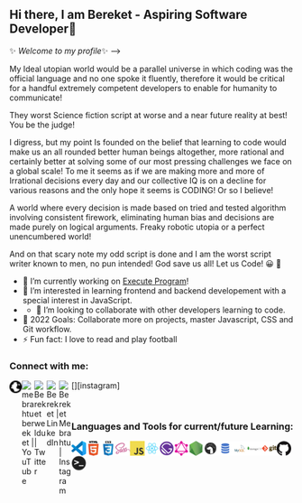 ## Hi there, I am Bereket - Aspiring Software Developer👋

 ✨ _Welcome to my profile_✨  -->

My Ideal utopian world would be a parallel universe in which coding was the official language and no one spoke it fluently, 
therefore it would be critical for a handful extremely competent developers to enable for humanity to communicate! 

They worst Science fiction script at worse and a near future reality at best! 
You be the judge!

I digress, but my point Is founded on the belief that learning to code would make us an all rounded better human beings altogether, more rational and certainly better at solving some of our most pressing challenges we face on a global scale!
To me it seems as if we are making more and more of Irrational decisions every day and our collective IQ is on a decline for various reasons and the only hope it seems is CODING! Or so I believe! 

A world where every decision is made based on tried and tested algorithm involving consistent firework, eliminating human bias and decisions are made purely on logical arguments.
Freaky robotic utopia or a perfect unencumbered world!

  
And on that scary note my odd script is done and I am the worst script writer known to men, no pun intended! God save us all! Let us Code! 😀
🤞
- 🔭 I’m currently working on [Execute Program][website]!
- 🌱 I’m interested in learning frontend and backend  developement with a special interest in JavaScript.
- - 👯 I’m looking to collaborate with other developers learning to code.
- 🥅 2022 Goals: Collaborate more on projects, master Javascript, CSS and Git workflow.
- ⚡ Fun fact: I love to read and play football 



### Connect with me:

[<img align="left" alt="Bereket" width="22px" src="https://raw.githubusercontent.com/iconic/open-iconic/master/svg/globe.svg" />][website]
[<img align="left" alt="mebrahtubereket | YouTube" width="22px" src="https://cdn.jsdelivr.net/npm/simple-icons@v3/icons/youtube.svg" />][youtube]
[<img align="left" alt="Bereketweldu | Twitter" width="22px" src="https://cdn.jsdelivr.net/npm/simple-icons@v3/icons/twitter.svg" />][twitter]
[<img align="left" alt="Bereket | LinkedIn" width="22px" src="https://cdn.jsdelivr.net/npm/simple-icons@v3/icons/linkedin.svg" />][linkedin]
[<img align="left" alt="Bereket Mebrahtu | Instagram" width="22px" src="https://cdn.jsdelivr.net/npm/simple-icons@v3/icons/instagram.svg" />][instagram]

<br />

### Languages and Tools for current/future Learning:

[<img align="left" alt="Visual Studio Code" width="26px" src="https://raw.githubusercontent.com/github/explore/80688e429a7d4ef2fca1e82350fe8e3517d3494d/topics/visual-studio-code/visual-studio-code.png" />][webdevplaylist]
[<img align="left" alt="HTML5" width="26px" src="https://raw.githubusercontent.com/github/explore/80688e429a7d4ef2fca1e82350fe8e3517d3494d/topics/html/html.png" />][webdevplaylist]
[<img align="left" alt="CSS3" width="26px" src="https://raw.githubusercontent.com/github/explore/80688e429a7d4ef2fca1e82350fe8e3517d3494d/topics/css/css.png" />][cssplaylist]
[<img align="left" alt="Sass" width="26px" src="https://raw.githubusercontent.com/github/explore/80688e429a7d4ef2fca1e82350fe8e3517d3494d/topics/sass/sass.png" />][cssplaylist]
[<img align="left" alt="JavaScript" width="26px" src="https://raw.githubusercontent.com/github/explore/80688e429a7d4ef2fca1e82350fe8e3517d3494d/topics/javascript/javascript.png" />][jsplaylist]
[<img align="left" alt="React" width="26px" src="https://raw.githubusercontent.com/github/explore/80688e429a7d4ef2fca1e82350fe8e3517d3494d/topics/react/react.png" />][reactplaylist]
[<img align="left" alt="Gatsby" width="26px" src="https://raw.githubusercontent.com/github/explore/e94815998e4e0713912fed477a1f346ec04c3da2/topics/gatsby/gatsby.png" />][webdevplaylist]
[<img align="left" alt="GraphQL" width="26px" src="https://raw.githubusercontent.com/github/explore/80688e429a7d4ef2fca1e82350fe8e3517d3494d/topics/graphql/graphql.png" />][webdevplaylist]
[<img align="left" alt="Node.js" width="26px" src="https://raw.githubusercontent.com/github/explore/80688e429a7d4ef2fca1e82350fe8e3517d3494d/topics/nodejs/nodejs.png" />][webdevplaylist]
[<img align="left" alt="Deno" width="26px" src="https://raw.githubusercontent.com/github/explore/361e2821e2dea67711cde99c9c40ed357061cf27/topics/deno/deno.png" />][webdevplaylist]
[<img align="left" alt="SQL" width="26px" src="https://raw.githubusercontent.com/github/explore/80688e429a7d4ef2fca1e82350fe8e3517d3494d/topics/sql/sql.png" />][webdevplaylist]
[<img align="left" alt="MySQL" width="26px" src="https://raw.githubusercontent.com/github/explore/80688e429a7d4ef2fca1e82350fe8e3517d3494d/topics/mysql/mysql.png" />][webdevplaylist]
[<img align="left" alt="MongoDB" width="26px" src="https://raw.githubusercontent.com/github/explore/80688e429a7d4ef2fca1e82350fe8e3517d3494d/topics/mongodb/mongodb.png" />][webdevplaylist]
[<img align="left" alt="Git" width="26px" src="https://raw.githubusercontent.com/github/explore/80688e429a7d4ef2fca1e82350fe8e3517d3494d/topics/git/git.png" />][webdevplaylist]
[<img align="left" alt="GitHub" width="26px" src="https://raw.githubusercontent.com/github/explore/78df643247d429f6cc873026c0622819ad797942/topics/github/github.png" />][webdevplaylist]
[<img align="left" alt="HTML5" width="26px" src="https://raw.githubusercontent.com/github/explore/80688e429a7d4ef2fca1e82350fe8e3517d3494d/topics/terminal/terminal.png" />][webdevplaylist]

<br />
<br />
<br/>

[website]:https://www.executeprogram.com/
[website]:https://scrimba.com/dashboard/
[twitter]: https://twitter.com/Bereketweldu
[youtube]: https://www.youtube.com/c/WebDevSimplified
[linkedin]: https://linkedin.com/in/Bereketmebrahtu 
[webdevplaylist]: https://www.youtube.com/watch?v=RGOj5yH7evk
[jsplaylist]: https://www.youtube.com/playlist?list=PLkwxH9e_vrALRJKu7wfXby3MKeflhTu6B
[cssplaylist]: https://www.youtube.com/playlist?list=PLkwxH9e_vrALSdvZuEh6gqQdmDoDIoqz4
[reactplaylist]: https://www.youtube.com/playlist?list=PLkwxH9e_vrAK4TdffpxKY3QGyHCpxFcQ0
